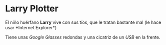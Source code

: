 # Larry Plotter

El niño huérfano **Larry** vive con sus tíos, que le tratan bastante mal
(le hace usar +Internet Explorer*)

Tiene unas *Google Glasses* redondas y una cicatriz de un *USB* en la frente.
